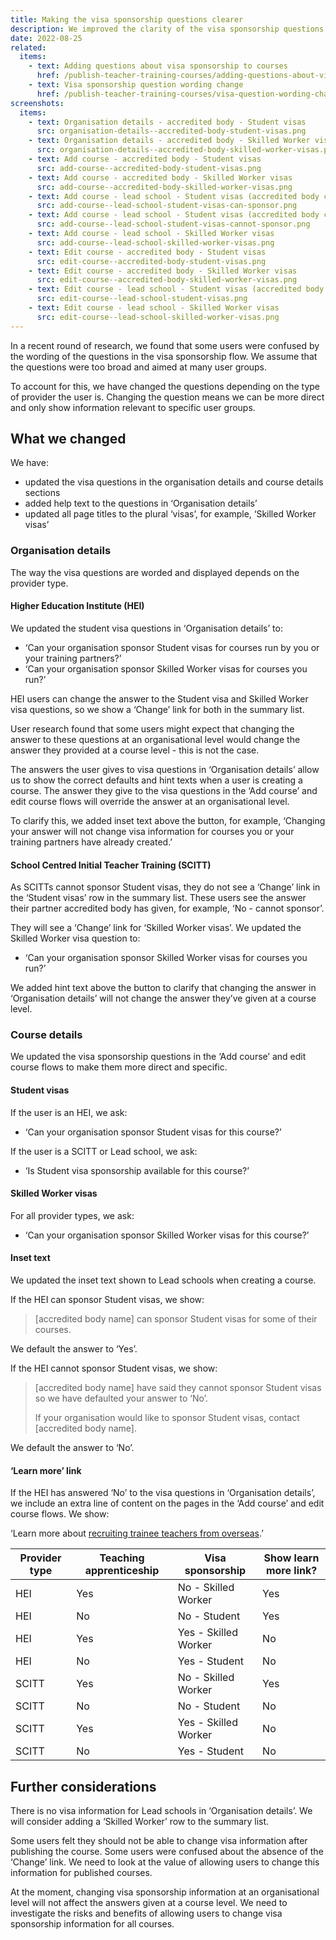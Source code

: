 ```yaml
---
title: Making the visa sponsorship questions clearer
description: We improved the clarity of the visa sponsorship questions and made them more specific
date: 2022-08-25
related:
  items:
    - text: Adding questions about visa sponsorship to courses
      href: /publish-teacher-training-courses/adding-questions-about-visa-sponsorship-to-courses/
    - text: Visa sponsorship question wording change
      href: /publish-teacher-training-courses/visa-question-wording-change/
screenshots:
  items:
    - text: Organisation details - accredited body - Student visas
      src: organisation-details--accredited-body-student-visas.png
    - text: Organisation details - accredited body - Skilled Worker visas
      src: organisation-details--accredited-body-skilled-worker-visas.png
    - text: Add course - accredited body - Student visas
      src: add-course--accredited-body-student-visas.png
    - text: Add course - accredited body - Skilled Worker visas
      src: add-course--accredited-body-skilled-worker-visas.png
    - text: Add course - lead school - Student visas (accredited body can sponsor)
      src: add-course--lead-school-student-visas-can-sponsor.png
    - text: Add course - lead school - Student visas (accredited body cannot sponsor)
      src: add-course--lead-school-student-visas-cannot-sponsor.png
    - text: Add course - lead school - Skilled Worker visas
      src: add-course--lead-school-skilled-worker-visas.png
    - text: Edit course - accredited body - Student visas
      src: edit-course--accredited-body-student-visas.png
    - text: Edit course - accredited body - Skilled Worker visas
      src: edit-course--accredited-body-skilled-worker-visas.png
    - text: Edit course - lead school - Student visas (accredited body can sponsor)
      src: edit-course--lead-school-student-visas.png
    - text: Edit course - lead school - Skilled Worker visas
      src: edit-course--lead-school-skilled-worker-visas.png
---
```


In a recent round of research, we found that some users were confused by the wording of the questions in the visa sponsorship flow. We assume that the questions were too broad and aimed at many user groups.

To account for this, we have changed the questions depending on the type of provider the user is. Changing the question means we can be more direct and only show information relevant to specific user groups.

## What we changed

We have:

- updated the visa questions in the organisation details and course details sections
- added help text to the questions in ‘Organisation details’
- updated all page titles to the plural ‘visas’, for example, ‘Skilled Worker visas’

### Organisation details

The way the visa questions are worded and displayed depends on the provider type.

#### Higher Education Institute (HEI)

We updated the student visa questions in ‘Organisation details’ to:

- ‘Can your organisation sponsor Student visas for courses run by you or your training partners?’
- ‘Can your organisation sponsor Skilled Worker visas for courses you run?’

HEI users can change the answer to the Student visa and Skilled Worker visa questions, so we show a ‘Change’ link for both in the summary list.

User research found that some users might expect that changing the answer to these questions at an organisational level would change the answer they provided at a course level - this is not the case.

The answers the user gives to visa questions in ‘Organisation details’ allow us to show the correct defaults and hint texts when a user is creating a course. The answer they give to the visa questions in the ‘Add course’ and edit course flows will override the answer at an organisational level.

To clarify this, we added inset text above the button, for example, ‘Changing your answer will not change visa information for courses you or your training partners have already created.’

#### School Centred Initial Teacher Training (SCITT)

As SCITTs cannot sponsor Student visas, they do not see a ‘Change’ link in the ‘Student visas’ row in the summary list. These users see the answer their partner accredited body has given, for example, ‘No - cannot sponsor’.

They will see a ‘Change’ link for ‘Skilled Worker visas’. We updated the Skilled Worker visa question to:

- ‘Can your organisation sponsor Skilled Worker visas for courses you run?’

We added hint text above the button to clarify that changing the answer in ‘Organisation details’ will not change the answer they’ve given at a course level.

### Course details

We updated the visa sponsorship questions in the ‘Add course’ and edit course flows to make them more direct and specific.

#### Student visas

If the user is an HEI, we ask:

- ‘Can your organisation sponsor Student visas for this course?’

If the user is a SCITT or Lead school, we ask:

- ‘Is Student visa sponsorship available for this course?’

#### Skilled Worker visas

For all provider types, we ask:

- ‘Can your organisation sponsor Skilled Worker visas for this course?’

#### Inset text

We updated the inset text shown to Lead schools when creating a course.

If the HEI can sponsor Student visas, we show:

> [accredited body name] can sponsor Student visas for some of their courses.

We default the answer to ‘Yes’.

If the HEI cannot sponsor Student visas, we show:

> [accredited body name] have said they cannot sponsor Student visas so we have defaulted your answer to ‘No’.
>
> If your organisation would like to sponsor Student visas, contact [accredited body name].

We default the answer to ‘No’.

#### ‘Learn more’ link

If the HEI has answered ‘No’ to the visa questions in ‘Organisation details’, we include an extra line of content on the pages in the ‘Add course’ and edit course flows. We show:

‘Learn more about [recruiting trainee teachers from overseas](https://www.gov.uk/guidance/recruit-trainee-teachers-from-overseas-accredited-itt-providers).’

| Provider type | Teaching apprenticeship | Visa sponsorship | Show learn more link? |
|---|---|---|---|
| HEI | Yes | No - Skilled Worker | Yes |
| HEI | No | No - Student | Yes |
| HEI | Yes | Yes - Skilled Worker | No |
| HEI | No | Yes - Student | No |
| SCITT | Yes | No - Skilled Worker | Yes |
| SCITT | No | No - Student | No |
| SCITT | Yes | Yes - Skilled Worker | No |
| SCITT | No | Yes - Student | No |

## Further considerations

There is no visa information for Lead schools in ‘Organisation details’. We will consider adding a ‘Skilled Worker’ row to the summary list.

Some users felt they should not be able to change visa information after publishing the course. Some users were confused about the absence of the ‘Change’ link. We need to look at the value of allowing users to change this information for published courses.

At the moment, changing visa sponsorship information at an organisational level will not affect the answers given at a course level. We need to investigate the risks and benefits of allowing users to change visa sponsorship information for all courses.

